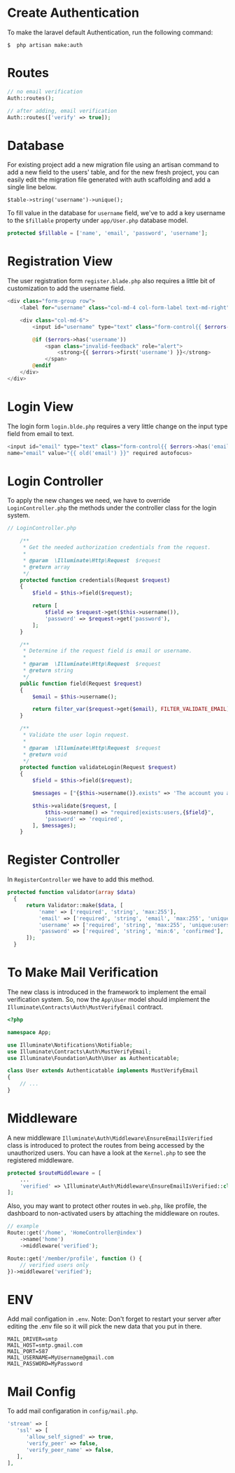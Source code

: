 # Create Authentication
To make the laravel default Authentication, run the following command:

```
$  php artisan make:auth
```
# Routes

```php
// no email verification
Auth::routes();

// after adding, email verification
Auth::routes(['verify' => true]);
```

# Database
For existing project add a new migration file using an artisan command to add a new field to the users' 
table, and for the new fresh project, 
you can easily edit the migration file generated with auth scaffolding and add a single line below.

```
$table->string('username')->unique();
```

To fill value in the database for `username` field, we've to add a key username to the `$fillable` property under `app/User.php` database model.

```php
protected $fillable = ['name', 'email', 'password', 'username'];
```

# Registration View
The user registration form `register.blade.php` also requires a little bit of customization to add the username field.

```php
<div class="form-group row">
    <label for="username" class="col-md-4 col-form-label text-md-right">{{ __('Username') }}</label>

    <div class="col-md-6">
        <input id="username" type="text" class="form-control{{ $errors->has('username') ? ' is-invalid' : '' }}" name="username" value="{{ old('username') }}" required>

        @if ($errors->has('username'))
            <span class="invalid-feedback" role="alert">
                <strong>{{ $errors->first('username') }}</strong>
            </span>
        @endif
    </div>
</div>
```

# Login View
The login form `login.blde.php` requires a very little change on the input type field from email to text.

```php
<input id="email" type="text" class="form-control{{ $errors->has('email') ? ' is-invalid' : '' }}"
name="email" value="{{ old('email') }}" required autofocus>
```

# Login Controller
To apply the new changes we need, we have to override `LoginController.php`
the methods under the controller class for the login system.

```php
// LoginController.php

    /**
     * Get the needed authorization credentials from the request.
     *
     * @param  \Illuminate\Http\Request  $request
     * @return array
     */
    protected function credentials(Request $request)
    {
        $field = $this->field($request);

        return [
            $field => $request->get($this->username()),
            'password' => $request->get('password'),
        ];
    }

    /**
     * Determine if the request field is email or username.
     *
     * @param  \Illuminate\Http\Request  $request
     * @return string
     */
    public function field(Request $request)
    {
        $email = $this->username();

        return filter_var($request->get($email), FILTER_VALIDATE_EMAIL) ? $email : 'username';
    }

    /**
     * Validate the user login request.
     *
     * @param  \Illuminate\Http\Request  $request
     * @return void
     */
    protected function validateLogin(Request $request)
    {
        $field = $this->field($request);

        $messages = ["{$this->username()}.exists" => 'The account you are trying to login is not registered or it has been disabled.'];

        $this->validate($request, [
            $this->username() => "required|exists:users,{$field}",
            'password' => 'required',
        ], $messages);
    }
```

# Register Controller
In `RegisterController` we have to add this method.

```php
protected function validator(array $data)
  {
      return Validator::make($data, [
          'name' => ['required', 'string', 'max:255'],
          'email' => ['required', 'string', 'email', 'max:255', 'unique:users'],
          'username' => ['required', 'string', 'max:255', 'unique:users'],
          'password' => ['required', 'string', 'min:6', 'confirmed'],
      ]);
  }
```

# To Make Mail Verification
The new class is introduced in the framework to implement the email verification system.
So, now the `App\User` model should implement the `Illuminate\Contracts\Auth\MustVerifyEmail` contract.

```php
<?php

namespace App;

use Illuminate\Notifications\Notifiable;
use Illuminate\Contracts\Auth\MustVerifyEmail;
use Illuminate\Foundation\Auth\User as Authenticatable;

class User extends Authenticatable implements MustVerifyEmail
{
    // ...
}
```

# Middleware
A new middleware `Illuminate\Auth\Middleware\EnsureEmailIsVerified` 
class is introduced to protect the routes from being accessed by the unauthorized users.
You can have a look at the `Kernel.php` to see the registered middleware.

```php
protected $routeMiddleware = [
    ...
    'verified' => \Illuminate\Auth\Middleware\EnsureEmailIsVerified::class,
];
```
Also, you may want to protect other routes in `web.php`, like profile, 
the dashboard to non-activated users by attaching the middleware on routes.

```php
// example
Route::get('/home', 'HomeController@index')
    ->name('home')
    ->middleware('verified');

Route::get('/member/profile', function () {
    // verified users only
})->middleware('verified');
```

# ENV
Add mail configation in `.env`.
Note: Don't forget to restart your server after editing the .env file so it will pick the new data that you put in there.
```
MAIL_DRIVER=smtp
MAIL_HOST=smtp.gmail.com
MAIL_PORT=587
MAIL_USERNAME=MyUsername@gmail.com
MAIL_PASSWORD=MyPassword
```

# Mail Config
To add mail configaration in `config/mail.php`.

```php
'stream' => [
   'ssl' => [
      'allow_self_signed' => true,
      'verify_peer' => false,
      'verify_peer_name' => false,
   ],
],
```


